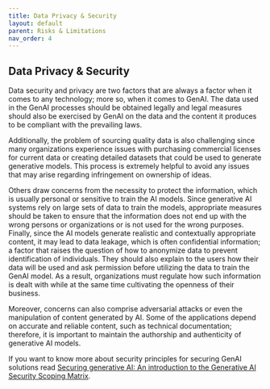 ```yaml
---
title: Data Privacy & Security
layout: default
parent: Risks & Limitations
nav_order: 4
---
```


## **Data Privacy & Security** ##

Data security and privacy are two factors that are always a factor when it comes to any technology; more so, when it comes to GenAI. The data used in the GenAI processes should be obtained legally and legal measures should also be exercised by GenAI on the data and the content it produces to be compliant with the prevailing laws.

Additionally, the problem of sourcing quality data is also challenging since many organizations experience issues with purchasing commercial licenses for current data or creating detailed datasets that could be used to generate generative models. This process is extremely helpful to avoid any issues that may arise regarding infringement on ownership of ideas.

Others draw concerns from the necessity to protect the information, which is usually personal or sensitive to train the AI models. Since generative AI systems rely on large sets of data to train the models, appropriate measures should be taken to ensure that the information does not end up with the wrong persons or organizations or is not used for the wrong purposes. Finally, since the AI models generate realistic and contextually appropriate content, it may lead to data leakage, which is often confidential information; a factor that raises the question of how to anonymize data to prevent identification of individuals. They should also explain to the users how their data will be used and ask permission before utilizing the data to train the GenAI model. As a result, organizations must regulate how such information is dealt with while at the same time cultivating the openness of their business.

Moreover, concerns can also comprise adversarial attacks or even the manipulation of content generated by AI. Some of the applications depend on accurate and reliable content, such as technical documentation; therefore, it is important to maintain the authorship and authenticity of generative AI models.

If you want to know more about security principles for securing GenAI solutions read [Securing generative AI: An introduction to the Generative AI Security Scoping Matrix](https://aws.amazon.com/blogs/security/securing-generative-ai-an-introduction-to-the-generative-ai-security-scoping-matrix/).
